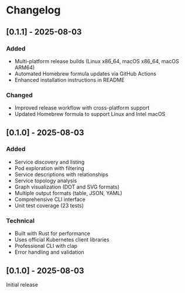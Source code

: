 # Changelog

## [0.1.1] - 2025-08-03

### Added
- Multi-platform release builds (Linux x86_64, macOS x86_64, macOS ARM64)
- Automated Homebrew formula updates via GitHub Actions
- Enhanced installation instructions in README

### Changed
- Improved release workflow with cross-platform support
- Updated Homebrew formula to support Linux and Intel macOS

## [0.1.0] - 2025-08-03

### Added
- Service discovery and listing
- Pod exploration with filtering
- Service descriptions with relationships
- Service topology analysis
- Graph visualization (DOT and SVG formats)
- Multiple output formats (table, JSON, YAML)
- Comprehensive CLI interface
- Unit test coverage (23 tests)

### Technical
- Built with Rust for performance
- Uses official Kubernetes client libraries
- Professional CLI with clap
- Error handling and validation

## [0.1.0] - 2025-08-03

Initial release
